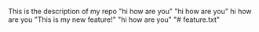 This is the description of my repo
"hi how are you" 
"hi how are you" 
hi how are you 
"This is my new feature!" 
"hi how are you" 
"# feature.txt" 
